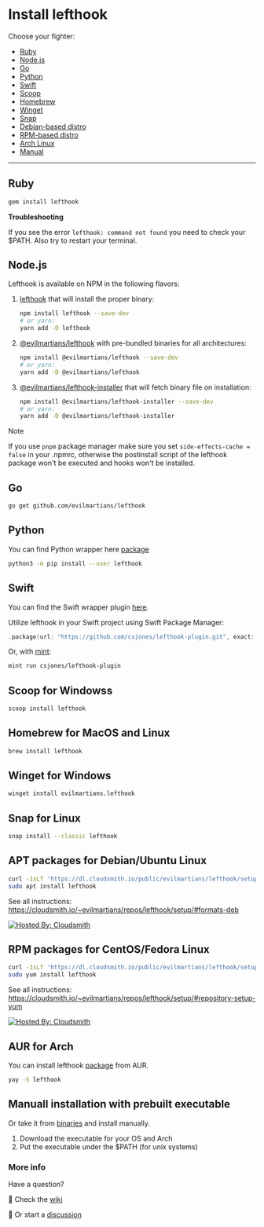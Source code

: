 # Install lefthook

Choose your fighter:

- [Ruby](#ruby)
- [Node.js](#node)
- [Go](#go)
- [Python](#python)
- [Swift](#swift)
- [Scoop](#scoop)
- [Homebrew](#homebrew)
- [Winget](#winget)
- [Snap](#snap)
- [Debian-based distro](#deb)
- [RPM-based distro](#rpm)
- [Arch Linux](#arch)
- [Manual](#else)

----

## <a id="ruby"></a> Ruby

```bash
gem install lefthook
```

**Troubleshooting**

If you see the error `lefthook: command not found` you need to check your $PATH. Also try to restart your terminal.


## <a id="node"></a> Node.js

Lefthook is available on NPM in the following flavors:

 1. [lefthook](https://www.npmjs.com/package/lefthook) that will install the proper binary:

    ```bash
    npm install lefthook --save-dev
    # or yarn:
    yarn add -D lefthook
    ```

 1. [@evilmartians/lefthook](https://www.npmjs.com/package/@evilmartians/lefthook) with pre-bundled binaries for all architectures:

    ```bash
    npm install @evilmartians/lefthook --save-dev
    # or yarn:
    yarn add -D @evilmartians/lefthook
    ```

 1. [@evilmartians/lefthook-installer](https://www.npmjs.com/package/@evilmartians/lefthook-installer) that will fetch binary file on installation:

    ```bash
    npm install @evilmartians/lefthook-installer --save-dev
    # or yarn:
    yarn add -D @evilmartians/lefthook-installer
    ```

> [!NOTE]
> If you use `pnpm` package manager make sure you set `side-effects-cache = false` in your .npmrc, otherwise the postinstall script of the lefthook package won't be executed and hooks won't be installed.

## <a id="go"></a> Go

```bash
go get github.com/evilmartians/lefthook
```

## <a id="python"></a> Python

You can find Python wrapper here [package](https://github.com/life4/lefthook)

```sh
python3 -m pip install --user lefthook
```

## <a id="swift"></a> Swift

You can find the Swift wrapper plugin [here](https://github.com/csjones/lefthook-plugin).

Utilize lefthook in your Swift project using Swift Package Manager:

```swift
.package(url: "https://github.com/csjones/lefthook-plugin.git", exact: "1.7.15"),
```

Or, with [mint](https://github.com/yonaskolb/Mint):

```bash
mint run csjones/lefthook-plugin
```

## <a id="scoop"></a> Scoop for Windowss

```sh
scoop install lefthook
```

## <a id="homebrew"></a> Homebrew for MacOS and Linux

```bash
brew install lefthook
```

## <a id="winget"></a> Winget for Windows

```sh
winget install evilmartians.lefthook
```

## <a id="snap"></a> Snap for Linux

```sh
snap install --classic lefthook
```

## <a id="deb"></a> APT packages for Debian/Ubuntu Linux

```sh
curl -1sLf 'https://dl.cloudsmith.io/public/evilmartians/lefthook/setup.deb.sh' | sudo -E bash
sudo apt install lefthook
```

See all instructions: https://cloudsmith.io/~evilmartians/repos/lefthook/setup/#formats-deb

[![Hosted By: Cloudsmith](https://img.shields.io/badge/OSS%20hosting%20by-cloudsmith-blue?logo=cloudsmith&style=flat-square)](https://cloudsmith.com "Debian package repository hosting is graciously provided by Cloudsmith")

## <a id="rpm"></a> RPM packages for CentOS/Fedora Linux

```sh
curl -1sLf 'https://dl.cloudsmith.io/public/evilmartians/lefthook/setup.rpm.sh' | sudo -E bash
sudo yum install lefthook
```

See all instructions: https://cloudsmith.io/~evilmartians/repos/lefthook/setup/#repository-setup-yum

[![Hosted By: Cloudsmith](https://img.shields.io/badge/OSS%20hosting%20by-cloudsmith-blue?logo=cloudsmith&style=flat-square)](https://cloudsmith.com "RPM package repository hosting is graciously provided by Cloudsmith")

## <a id="arch"></a> AUR for Arch

You can install lefthook [package](https://aur.archlinux.org/packages/lefthook) from AUR.

```sh
yay -S lefthook
```

## <a id="else"></a> Manuall installation with prebuilt executable

Or take it from [binaries](https://github.com/evilmartians/lefthook/releases) and install manually.

1. Download the executable for your OS and Arch
1. Put the executable under the $PATH (for unix systems)

### More info

Have a question?

:monocle_face: Check the [wiki](https://github.com/evilmartians/lefthook/wiki)

:thinking: Or start a [discussion](https://github.com/evilmartians/lefthook/discussions)

